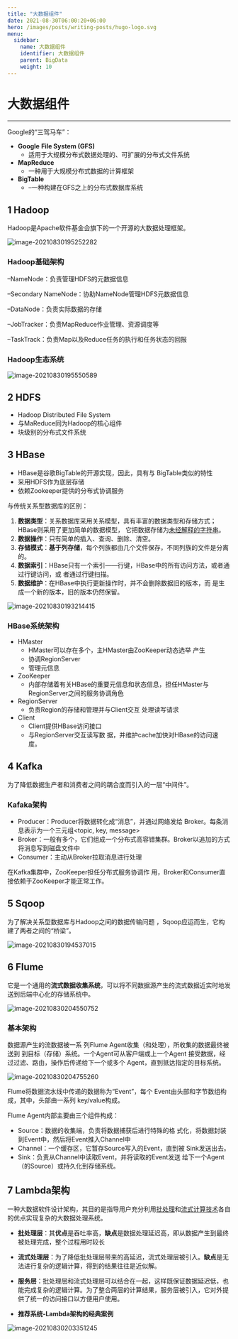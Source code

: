 ```yaml
---
title: "大数据组件"
date: 2021-08-30T06:00:20+06:00
hero: /images/posts/writing-posts/hugo-logo.svg
menu:
  sidebar:
    name: 大数据组件
    identifier: 大数据组件
    parent: BigData
    weight: 10
---
```


# 大数据组件

---

Google的“三驾马车”：

* **Google** **File System (GFS)**
  * 适用于大规模分布式数据处理的、可扩展的分布式文件系统
* **MapReduce**
  * 一种用于大规模分布式数据的计算框架
* **BigTable**
  * –一种构建在GFS之上的分布式数据库系统

## 1 Hadoop

Hadoop是Apache软件基金会旗下的一个开源的大数据处理框架。

![image-20210830195252282](/images/posts/BigData/image-20210830195252282.png)

### Hadoop基础架构

–NameNode：负责管理HDFS的元数据信息

–Secondary NameNode：协助NameNode管理HDFS元数据信息

–DataNode：负责实际数据的存储

–JobTracker：负责MapReduce作业管理、资源调度等

–TaskTrack：负责Map以及Reduce任务的执行和任务状态的回报

### Hadoop生态系统

![image-20210830195550589](/images/posts/BigData/image-20210830195550589.png)

## 2 HDFS

* Hadoop Distributed File System
* 与MaReduce同为Hadoop的核心组件
* 块级别的分布式文件系统

## 3 HBase

* HBase是谷歌BigTable的开源实现，因此，具有与 BigTable类似的特性
* 采用HDFS作为底层存储 
* 依赖Zookeeper提供的分布式协调服务

与传统关系型数据库的区别：

1. **数据类型**：关系数据库采用关系模型，具有丰富的数据类型和存储方式；HBase则采用了更加简单的数据模型， 它把数据存储为<u>未经解释的字符串</u>。
2. **数据操作**：只有简单的插入、查询、删除、清空。
3. **存储模式**：**基于列存储**，每个列族都由几个文件保存，不同列族的文件是分离的。
4. **数据索引**：HBase只有一个索引——行键，HBase中的所有访问方法，或者通过行键访问，或 者通过行键扫描。
5. **数据维护**：在HBase中执行更新操作时，并不会删除数据旧的版本，而 是生成一个新的版本，旧的版本仍然保留。

![image-20210830193214415](/images/posts/BigData/image-20210830193214415.png)

### HBase系统架构

* HMaster
  * HMaster可以存在多个，主HMaster由ZooKeeper动态选举 产生
  * 协调RegionServer
  * 管理元信息
* ZooKeeper
  * 内部存储着有关HBase的重要元信息和状态信息，担任HMaster与RegionServer之间的服务协调角色
* RegionServer
  * 负责Region的存储和管理并与Client交互 处理读写请求
* Client
  * Client提供HBase访问接口
  * 与RegionServer交互读写数 据，并维护cache加快对HBase的访问速度。

## 4 Kafka

为了降低数据生产者和消费者之间的耦合度而引入的一层“中间件”。

### Kafaka架构

* Producer：Producer将数据转化成“消息”，并通过网络发给 Broker。每条消息表示为一个三元组<topic, key, message>
* Broker：一般有多个，它们组成一个分布式高容错集群。Broker以追加的方式将消息写到磁盘文件中
* Consumer：主动从Broker拉取消息进行处理

在Kafka集群中，ZooKeeper担任分布式服务协调作 用，Broker和Consumer直接依赖于ZooKeeper才能正常工作。

## 5 Sqoop

为了解决关系型数据库与Hadoop之间的数据传输问题 ，Sqoop应运而生，它构建了两者之间的“桥梁”。

![image-20210830194537015](/images/posts/BigData/image-20210830194537015.png)

## 6 Flume

它是一个通用的**流式数据收集系统**，可以将不同数据源产生的流式数据近实时地发送到后端中心化的存储系统中。

![image-20210830204550752](/images/posts/BigData/image-20210830204550752.png)

### 基本架构

数据源产生的流数据被一系 列Flume Agent收集（和处理），所收集的数据最终被送到 到目标（存储）系统。一个Agent可从客户端或上一个Agent 接受数据，经过过滤、路由，操作后传递给下一个或多个 Agent，直到抵达指定的目标系统。

![image-20210830204755260](/images/posts/BigData/image-20210830204755260.png)

Flume将数据流水线中传递的数据称为“Event”，每个 Event由头部和字节数组构成，其中，头部由一系列 key/value构成。

Flume Agent内部主要由三个组件构成：

* Source：数据的收集端，负责将数据捕获后进行特殊的格 式化，将数据封装到Event中，然后将Event推入Channel中
* Channel：一个缓存区，它暂存Source写入的Event，直到被 Sink发送出去。
* Sink：负责从Channel中读取Event，并将读取的Event发送 给下一个Agent（的Source）或持久化到存储系统。



## 7 Lambda架构

一种大数据软件设计架构，其目的是指导用户充分利用<u>批处理</u>和<u>流式计算技术</u>各自的优点实现复杂的大数据处理系统。

* **批处理层**：其**优点**是吞吐率高，**缺点**是数据处理延迟高，即从数据产生到最终被处理完成，整个过程用时较长
* **流式处理层**：为了降低批处理层带来的高延迟，流式处理层被引入。**缺点**是无法进行复杂的逻辑计算，得到的结果往往是近似解。

* **服务层**：批处理层和流式处理层可以结合在一起，这样既保证数据延迟低，也能完成复杂的逻辑计算。为了整合两层的计算结果，服务层被引入，它对外提供了统一的访问接口以方便用户使用。
* **推荐系统-Lambda架构的经典案例**

![image-20210830203351245](/images/posts/BigData/image-20210830203351245.png)

